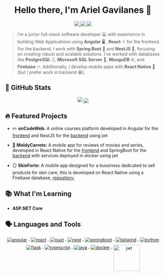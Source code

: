 <h1 align="center">Hello there, I'm Ariel Gavilanes 👋</h1>

<p align="center"> 
 <a href="https://github.com/arielGsDev" alt="ariel's github">
   <img src="https://img.shields.io/badge/-@arielGsDev-%23181717?style=flat-square&logo=github" />
 </a>
 <a href="https://www.linkedin.com/in/ariel-gavilanes-38283534b/" alt="ariel's linkedin">
   <img src="https://img.shields.io/badge/-Ariel Gavilanes-blue?style=flat-square&logo=Linkedin&logoColor=white&link=https://www.linkedin.com/in/ariel-gavilanes-38283534b/" />
 </a>
 <a>
   <img src="https://komarev.com/ghpvc/?username=arielGsDev&color=ff69b4&style=flat-square" />
 </a>
</p>

> I’m a junior full-stack software developer 💻 with experience in building Web Applications using **Angular** 🖥️ , **React** ⚛️ for the frontend. For the backend, I work with **Spring Boot** 🌿 and **NestJS** 🔧, focusing on creating robust and scalable solutions. I’ve worked with databases like **PostgreSQL** 🗄️, **Microsoft SQL Server** 💾, **MongoDB** 🌐, and **Firebase** 🔥. Additionally, I develop mobile apps with **React Native** 📱(but I prefer work in backend 😁).

>

## 🐙 GitHub Stats

<p align="center">
  <a href="#" alt="arielGsDev's github stats"><img src="https://github-readme-stats.vercel.app/api?username=arielGsDev" /></a>
  <img align="center" src="https://github-readme-stats.vercel.app/api/top-langs/?username=arielGsDev&layout=compact&theme=buefy&hide_border=true" />
</p>

## 🔥 Featured Projects

- ✏️ **onCodeWeb:** A online courses platform developed in Angular for the <a href="https://github.com/arielGsDev/app-angular-on-code-web.git" alt="onCodeWeb frontend repository">frontend</a> and NestJS for the <a href="https://github.com/arielGsDev/api-nest-on-code-web.git" alt="onCodeWeb backend repository">backend</a> using jwt

- 🥕 **MoldyCarrots:** A mobile app for reviews of movies and series, developed in React Native for the <a href="https://github.com/arielGsDev/app-react-native-moldy-carrots.git" alt="MoldyCarrots frontend repository">frontend</a> and SpringBoot for the <a href="https://github.com/arielGsDev/api-springboot-moldy-carrots.git" alt="MoldyCarrots backend repository">backend</a> with services deployed in docker using jwt

- 🪞 **SkinForte:** A mobile app designed for a bussiness dedicated to sell products for skin care, this is developed on React Native using a Firebase database, <a href="https://github.com/arielGsDev/app-react-native-vinculacion.git" alt="SkinForte repository repository">repository.</a>

## 📚 What I'm Learning

- **ASP.NET Core**

## 🗣️ Languages and Tools 

<p align="center">
  <a href="https://angular.dev/overview">
    <img src="https://www.vectorlogo.zone/logos/angular/angular-ar21.svg" alt="angular" style="vertical-align:top; margin:4px;">
  </a>
  <a href="https://react.dev">
    <img src="https://www.vectorlogo.zone/logos/reactjs/reactjs-ar21.svg" alt="react" style="vertical-align:top; margin:4px;">
  </a>
  <a href="https://nuxt.com/docs/getting-started/introduction">
    <img src="https://www.vectorlogo.zone/logos/nuxtjs/nuxtjs-ar21.svg" alt="nuxt" style="vertical-align:top; margin:4px;">
  </a>
  <a href="https://docs.nestjs.com">
    <img src="https://www.vectorlogo.zone/logos/nestjs/nestjs-ar21.svg" alt="nest" style="vertical-align:top; margin:4px;">
  </a>
  <a href="https://docs.spring.io/spring-boot/index.html">
    <img src="https://www.vectorlogo.zone/logos/springio/springio-ar21.svg" alt="springboot" style="vertical-align:top; margin:4px;">
  </a>
  <a href="https://v2.tailwindcss.com/docs">
    <img src="https://www.vectorlogo.zone/logos/tailwindcss/tailwindcss-ar21.svg" alt="tailwind" style="vertical-align:top; margin:4px;">
  </a>
  </a>
  <a href="https://docs.python.org/3/">
    <img src="https://www.vectorlogo.zone/logos/python/python-ar21.svg" alt="python" style="vertical-align:top; margin:4px;">
  </a>
  <a href="https://flask.palletsprojects.com/en/stable/">
    <img src="https://www.vectorlogo.zone/logos/palletsprojects_flask/palletsprojects_flask-ar21.svg" alt="flask" style="vertical-align:top; margin:4px;">
  </a>
  </a>
  <a href="https://www.typescriptlang.org/docs/">
    <img src="https://www.vectorlogo.zone/logos/typescriptlang/typescriptlang-ar21.svg" alt="typescript" style="vertical-align:top; margin:4px;">
  </a>
  <a href="https://docs.oracle.com/en/java/">
    <img src="https://www.vectorlogo.zone/logos/java/java-ar21.svg" alt="java" style="vertical-align:top; margin:4px;">
  </a>
  <a href="https://docs.docker.com">
    <img src="https://www.vectorlogo.zone/logos/docker/docker-ar21.svg" alt="docker" style="vertical-align:top; margin:4px;">
  </a>
  <a href="https://auth0.com/docs/secure/tokens/json-web-tokens">
    <img src="https://media.licdn.com/dms/image/v2/D4D12AQHSCcu92RclAw/article-cover_image-shrink_720_1280/article-cover_image-shrink_720_1280/0/1718733973021?e=2147483647&v=beta&t=m_jjb1WeOnuj-UCMgyJSEa7qWjd1IcsdbG3qNhK05wc" alt="jwt" style="vertical-align:top; margin:4px;height:85px">
  </a>
</p>
